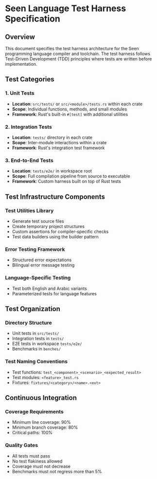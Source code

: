 # Seen Language Test Harness Specification

## Overview
This document specifies the test harness architecture for the Seen programming language compiler and toolchain. The test harness follows Test-Driven Development (TDD) principles where tests are written before implementation.

## Test Categories

### 1. Unit Tests
- **Location**: `src/tests/` or `src/<module>/tests.rs` within each crate
- **Scope**: Individual functions, methods, and small modules
- **Framework**: Rust's built-in `#[test]` with additional utilities

### 2. Integration Tests
- **Location**: `tests/` directory in each crate
- **Scope**: Inter-module interactions within a crate
- **Framework**: Rust's integration test framework

### 3. End-to-End Tests
- **Location**: `tests/e2e/` in workspace root
- **Scope**: Full compilation pipeline from source to executable
- **Framework**: Custom harness built on top of Rust tests

## Test Infrastructure Components

### Test Utilities Library
- Generate test source files
- Create temporary project structures
- Custom assertions for compiler-specific checks
- Test data builders using the builder pattern

### Error Testing Framework
- Structured error expectations
- Bilingual error message testing

### Language-Specific Testing
- Test both English and Arabic variants
- Parameterized tests for language features

## Test Organization

### Directory Structure
- Unit tests in `src/tests/`
- Integration tests in `tests/`
- E2E tests in workspace `tests/e2e/`
- Benchmarks in `benches/`

### Test Naming Conventions
- Test functions: `test_<component>_<scenario>_<expected_result>`
- Test modules: `<feature>_test.rs`
- Fixtures: `fixtures/<category>/<name>.<ext>`

## Continuous Integration

### Coverage Requirements
- Minimum line coverage: 90%
- Minimum branch coverage: 80%
- Critical paths: 100%

### Quality Gates
- All tests must pass
- No test flakiness allowed
- Coverage must not decrease
- Benchmarks must not regress more than 5%
